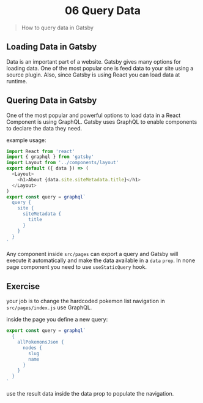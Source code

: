 <h1 align="center">06 Query Data</h1>

> How to query data in Gatsby

## Loading Data in Gatsby

Data is an important part of a website. Gatsby gives many options for loading data. One of the most popular one is feed data to your site using a source plugin. Also, since Gatsby is using React you can load data at runtime.

## Quering Data in Gatsby

One of the most popular and powerful options to load data in a React Component is using GraphQL.
Gatsby uses GraphQL to enable components to declare the data they need.

example usage:

```js
import React from 'react'
import { graphql } from 'gatsby'
import Layout from '../components/layout'
export default ({ data }) => (
  <Layout>
    <h1>About {data.site.siteMetadata.title}</h1>
  </Layout>
)
export const query = graphql`
  query {
    site {
      siteMetadata {
        title
      }
    }
  }
`
```

Any component inside `src/pages` can export a query and Gatsby will execute it automatically
and make the data available in a `data` `prop`.
In none page component you need to use `useStaticQuery` hook.

## Exercise

your job is to change the hardcoded pokemon list navigation in `src/pages/index.js` use GraphQL.

inside the page you define a new query:

```js
export const query = graphql`
  {
    allPokemonsJson {
      nodes {
        slug
        name
      }
    }
  }
`
```

use the result data inside the data prop to populate the navigation.
